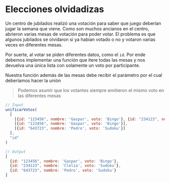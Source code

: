 # Elecciones olvidadizas

Un centro de jubilados realizó una votación para saber que juego deberían jugar la semana que viene. Como son muchos ancianos en el centro, abrieron varias mesas de votación para poder votar. El problema es que algunos jubilados se olvidaron si ya habían votado o no y votaron varias veces en diferentes mesas.

Por suerte, al votar se piden diferentes datos, como el `id`. Por ende debemos implementar una función que itere todas las mesas y nos devuelva una única lista con solamente un voto por participante.

Nuestra función además de las mesas debe recibir el parámetro por el cual deberíamos hacer la unión

> Podemos asumir que los votantes siempre emitieron el mismo voto en las diferentes mesas

```js
// Input
unificarVotos(
  [
    [{id: "123456", nombre: 'Gaspar', voto: 'Bingo'}, {id: "234123", nombre: 'Clelia', voto: 'Sudoku'}],
    [{id: "123456", nombre: 'Gaspar', voto: 'Bingo'}],
    [{id: "643723", nombre: 'Pedro', voto: 'Sudoku'}]
  ],
  "id"
)

// Output
[
  {id: "123456", nombre: 'Gaspar', voto: 'Bingo'},
  {id: "234123", nombre: 'Clelia', voto: 'Sudoku'},
  {id: "643723", nombre: 'Pedro', voto: 'Sudoku'}
]
```